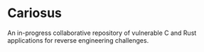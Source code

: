 # Cariosus
An in-progress collaborative repository of vulnerable C and Rust applications for reverse engineering challenges.
